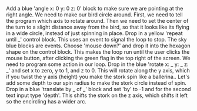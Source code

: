 Add a blue 'angle x: 0 y: 0 z: 0' block to make sure we are pointing at the right angle. We need to make our bird circle around. First, we need to tell the program which axis to rotate around. Then we need to set the center of the turn to a slight distance away from the bird, so that it looks like its flying in a wide circle, instead of just spinning in place. Drop in a yellow 'repeat until _' control block. This uses an event to signal the loop to stop. The sky blue blocks are events. Choose 'mouse down?' and drop it into the hexagon shape on the control block. This makes the loop run until the user clicks the mouse button, after clicking the green flag in the top right of the screen. We need to program some action in our loop. Drop in the blue 'rotate x: _ y: _ z: _' and set x to zero, y to 1, and z to 0. This will rotate along the y axis, which if you twist the y axis (height) you make the stork spin like a ballerina.. Let's add some depth to our spin radius to make the stork circle instead of spin. Drop in a blue 'translate by _ of _' block and set 'by' to -1 and for the second text input type 'depth'. This shifts the stork on the z axis, which shifts it left so the encircling has a wider arc.
